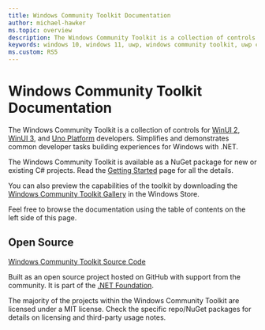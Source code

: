 ```yaml
---
title: Windows Community Toolkit Documentation
author: michael-hawker
ms.topic: overview
description: The Windows Community Toolkit is a collection of controls for WinUI 2, WinUI 3, and Uno Platform developers. Simplifies and demonstrates common developer tasks building experiences for Windows with .NET.
keywords: windows 10, windows 11, uwp, windows community toolkit, uwp community toolkit, uwp toolkit, windowsappsdk, wasdk, winui2, winui3, winui, uno platform
ms.custom: RS5
---
```


# Windows Community Toolkit Documentation

The Windows Community Toolkit is a collection of controls for [WinUI 2](/windows/apps/winui/winui2/), [WinUI 3](/windows/apps/winui/winui3/), and [Uno Platform](https://platform.uno) developers. Simplifies and demonstrates common developer tasks building experiences for Windows with .NET.

The Windows Community Toolkit is available as a NuGet package for new or existing C# projects. Read the [Getting Started](getting-started.md) page for all the details.

You can also preview the capabilities of the toolkit by downloading the [Windows Community Toolkit Gallery](https://aka.ms/windowstoolkitapp) in the Windows Store.

Feel free to browse the documentation using the table of contents on the left side of this page.

## Open Source

[Windows Community Toolkit Source Code](https://aka.ms/toolkit/windows)

Built as an open source project hosted on GitHub with support from the community. It is part of the [.NET Foundation](https://dotnetfoundation.org).

The majority of the projects within the Windows Community Toolkit are licensed under a MIT license. Check the specific repo/NuGet packages for details on licensing and third-party usage notes.
